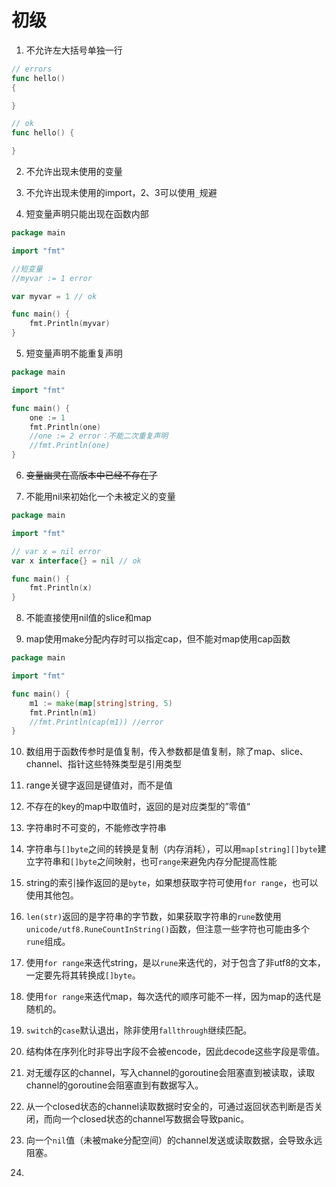 # 初级

1. 不允许左大括号单独一行

```go
// errors
func hello()
{

}

// ok
func hello() {

}
```

2. 不允许出现未使用的变量

3. 不允许出现未使用的import，2、3可以使用`_`规避

4. 短变量声明只能出现在函数内部

```go
package main

import "fmt"

//短变量
//myvar := 1 error

var myvar = 1 // ok

func main() {
    fmt.Println(myvar)
}
```

5. 短变量声明不能重复声明

```go
package main

import "fmt"

func main() {
    one := 1
    fmt.Println(one)
    //one := 2 error：不能二次重复声明
    //fmt.Println(one)
}
```

6. ~~变量幽灵在高版本中已经不存在了~~

7. 不能用nil来初始化一个未被定义的变量

```go
package main

import "fmt"

// var x = nil error
var x interface{} = nil // ok

func main() {
    fmt.Println(x)
}
```

8. 不能直接使用nil值的slice和map

9. map使用make分配内存时可以指定cap，但不能对map使用cap函数

```go
package main

import "fmt"

func main() {
    m1 := make(map[string]string, 5)
    fmt.Println(m1)
    //fmt.Println(cap(m1)) //error
}
```

10. 数组用于函数传参时是值复制，传入参数都是值复制，除了map、slice、channel、指针这些特殊类型是引用类型

11. range关键字返回是键值对，而不是值

12. 不存在的key的map中取值时，返回的是对应类型的”零值“

13. 字符串时不可变的，不能修改字符串

14. 字符串与`[]byte`之间的转换是复制（内存消耗），可以用`map[string][]byte`建立字符串和`[]byte`之间映射，也可`range`来避免内存分配提高性能

15. string的索引操作返回的是`byte`，如果想获取字符可使用`for range`，也可以使用其他包。

16. `len(str)`返回的是字符串的字节数，如果获取字符串的`rune`数使用`unicode/utf8.RuneCountInString()`函数，但注意一些字符也可能由多个`rune`组成。

17. 使用`for range`来迭代string，是以`rune`来迭代的，对于包含了非utf8的文本，一定要先将其转换成`[]byte`。

18. 使用`for range`来迭代map，每次迭代的顺序可能不一样，因为map的迭代是随机的。

19. `switch`的`case`默认退出，除非使用`fallthrough`继续匹配。

20. 结构体在序列化时非导出字段不会被encode，因此decode这些字段是零值。

21. 对无缓存区的channel，写入channel的goroutine会阻塞直到被读取，读取channel的goroutine会阻塞直到有数据写入。

22. 从一个closed状态的channel读取数据时安全的，可通过返回状态判断是否关闭，而向一个closed状态的channel写数据会导致panic。

23. 向一个`nil`值（未被make分配空间）的channel发送或读取数据，会导致永远阻塞。

24. 
